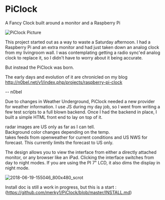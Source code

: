 # PiClock
A Fancy Clock built around a monitor and a Raspberry Pi

![PiClock Picture](https://raw.githubusercontent.com/n0bel/PiClock/master/Pictures/20150307_222711.jpg)

This project started out as a way to waste a Saturday afternoon.
I had a Raspberry Pi and an extra monitor and had just taken down an analog clock from my livingroom wall.
I was contemplating getting a radio sync'ed analog clock to replace it, so I didn't have to worry about
it being accurate.

But instead the PiClock was born.

The early days and evolution of it are chronicled on my blog http://n0bel.net/v1/index.php/projects/raspberry-pi-clock

-- n0bel

Due to changes in Weather Underground, PiClock needed a new provider for weather information.  I use JS during my day job, so I went from writing a few test scripts to a full blown backend.  Once I had the backend in place, I built a simple HTML front end to lay on top of it.

radar images are US only as far as I can tell.  
Background color changes depending on the temp.  
takes feeds from openweather for current conditions and US NWS for forecast.  This currently limits the forecast to US only.  

The design allows you to view the interface from either a directly attached monitor, or any browser like an iPad.  Clicking the interface switches from day to night modes.  If you are using the PI 7" LCD, it also dims the display in night mode.

![2018-06-19-155046_800x480_scrot](https://user-images.githubusercontent.com/8691286/41620765-b491af4c-73d8-11e8-8f87-5b3ecf280aad.png)  

Install doc is still a work in progress, but this is a start :  
(https://github.com/merky1/PiClock/blob/master/INSTALL.md)  

